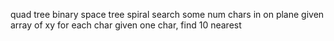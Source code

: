 quad tree
binary space tree
spiral search
some num chars in on plane
given array of xy for each char
given one char, find 10 nearest